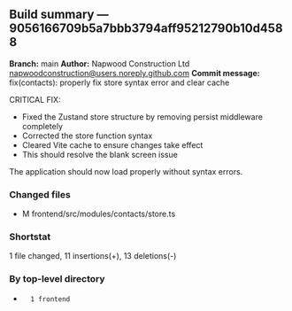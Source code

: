 ## Build summary — 9056166709b5a7bbb3794aff95212790b10d4588

**Branch:** main
**Author:** Napwood Construction Ltd <napwoodconstruction@users.noreply.github.com>
**Commit message:** fix(contacts): properly fix store syntax error and clear cache

CRITICAL FIX:
- Fixed the Zustand store structure by removing persist middleware completely
- Corrected the store function syntax
- Cleared Vite cache to ensure changes take effect
- This should resolve the blank screen issue

The application should now load properly without syntax errors.

### Changed files
 - M	frontend/src/modules/contacts/store.ts

### Shortstat
 1 file changed, 11 insertions(+), 13 deletions(-)

### By top-level directory
 -       1 frontend
